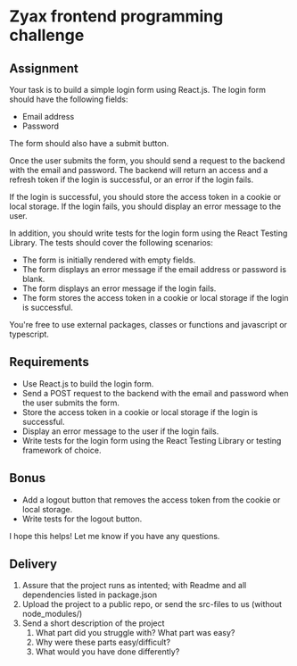 # Zyax frontend programming challenge 

## Assignment

Your task is to build a simple login form using React.js. The login form should have the following fields:

 - Email address
 - Password

The form should also have a submit button.

Once the user submits the form, you should send a request to the backend with the email and password. The backend will return an access and a refresh token if the login is successful, or an error if the login fails.

If the login is successful, you should store the access token in a cookie or local storage. If the login fails, you should display an error message to the user.

In addition, you should write tests for the login form using the React Testing Library. The tests should cover the following scenarios:

 - The form is initially rendered with empty fields.
 - The form displays an error message if the email address or password is blank.
 - The form displays an error message if the login fails.
 - The form stores the access token in a cookie or local storage if the login is successful.

You're free to use external packages, classes or functions and javascript or typescript. 

## Requirements

 - Use React.js to build the login form.
 - Send a POST request to the backend with the email and password when the user submits the form.
 - Store the access token in a cookie or local storage if the login is successful.
 - Display an error message to the user if the login fails.
 - Write tests for the login form using the React Testing Library or testing framework of choice. 

## Bonus

 - Add a logout button that removes the access token from the cookie or local storage.
 - Write tests for the logout button.

I hope this helps! Let me know if you have any questions.

## Delivery 
1. Assure that the project runs as intented; with Readme and all dependencies listed in package.json 
2. Upload the project to a public repo, or send the src-files to us (without node_modules/)
3. Send a short description of the project 
   1. What part did you struggle with? What part was easy? 
   2. Why were these parts easy/difficult? 
   3. What would you have done differently? 
